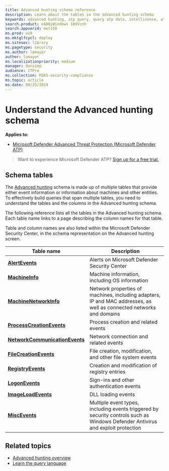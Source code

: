 ```yaml
---
title: Advanced hunting schema reference
description: Learn about the tables in the advanced hunting schema
keywords: advanced hunting, atp query, query atp data, intellisense, atp telemetry, events, events telemetry, azure log analytics, column name, data type, description
search.product: eADQiWindows 10XVcnh
search.appverid: met150
ms.prod: w10
ms.mktglfcycl: deploy
ms.sitesec: library
ms.pagetype: security
ms.author: lomayor
author: lomayor
ms.localizationpriority: medium
manager: dansimp
audience: ITPro
ms.collection: M365-security-compliance 
ms.topic: article
ms.date: 09/25/2019
---
```


# Understand the Advanced hunting schema

**Applies to:**
- [Microsoft Defender Advanced Threat Protection (Microsoft Defender ATP)](https://go.microsoft.com/fwlink/p/?linkid=2069559)

>Want to experience Microsoft Defender ATP? [Sign up for a free trial.](https://www.microsoft.com/microsoft-365/windows/microsoft-defender-atp?ocid=docs-wdatp-advancedhuntingref-abovefoldlink)

## Schema tables

The [Advanced hunting](overview-hunting.md) schema is made up of multiple tables that provide either event information or information about machines and other entities. To effectively build queries that span multiple tables, you need to understand the tables and the columns in the Advanced hunting schema.

The following reference lists all the tables in the Advanced hunting schema. Each table name links to a page describing the column names for that table.

Table and column names are also listed within the Microsoft Defender Security Center, in the schema representation on the Advanced hunting screen.

| Table name | Description |
|------------|-------------|
| **[AlertEvents](advanced-hunting-alertevents-table.md)** | Alerts on Microsoft Defender Security Center |
| **[MachineInfo](advanced-hunting-machineinfo-table.md)** | Machine information, including OS information |
| **[MachineNetworkInfo](advanced-hunting-machinenetworkinfo-table.md)** | Network properties of machines, including adapters, IP and MAC addresses, as well as connected networks and domains |
| **[ProcessCreationEvents](advanced-hunting-processcreationevents-table.md)** | Process creation and related events |
| **[NetworkCommunicationEvents](advanced-hunting-networkcommunicationevents-table.md)** | Network connection and related events |
| **[FileCreationEvents](advanced-hunting-filecreationevents-table.md)** | File creation, modification, and other file system events |
| **[RegistryEvents](advanced-hunting-registryevents-table.md)** | Creation and modification of registry entries |
| **[LogonEvents](advanced-hunting-logonevents-table.md)** | Sign-ins and other authentication events |
| **[ImageLoadEvents](advanced-hunting-imageloadevents-table.md)** | DLL loading events |
| **[MiscEvents](advanced-hunting-miscevents-table.md)** | Multiple event types, including events triggered by security controls such as Windows Defender Antivirus and exploit protection |

## Related topics
- [Advanced hunting overview](overview-hunting.md)
- [Learn the query language](advanced-hunting.md)